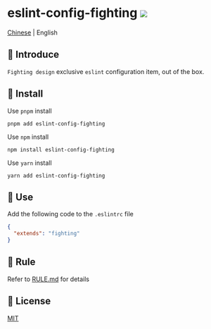 # eslint-config-fighting <a href="https://www.npmjs.com/package/eslint-config-fighting"><img src="https://badgen.net/npm/v/eslint-config-fighting" /></a>

<a href="https://github.com/FightingDesign/fighting-design/blob/master/packages/eslint-config/README.md">Chinese</a> | English

## 🤟 Introduce

`Fighting design` exclusive `eslint` configuration item, out of the box.

## 🔑 Install

Use `pnpm` install

```shell
pnpm add eslint-config-fighting
```

Use `npm` install

```shell
npm install eslint-config-fighting
```

Use `yarn` install

```shell
yarn add eslint-config-fighting
```

## 🐳 Use

Add the following code to the `.eslintrc` file

```json
{
  "extends": "fighting"
}
```

## 🚧 Rule

Refer to [RULE.md](https://github.com/FightingDesign/fighting-design/blob/master/packages/eslint-config/RULE.md) for details

## 💬 License

[MIT](https://github.com/FightingDesign/fighting-design/blob/master/packages/eslint-config/LICENSE)
